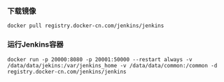 ### 下载镜像

```
docker pull registry.docker-cn.com/jenkins/jenkins
```

### 运行Jenkins容器
```
docker run -p 20000:8080 -p 20001:50000 --restart always -v /data/data/jekins:/var/jenkins_home -v /data/data/common:/common -d registry.docker-cn.com/jenkins/jenkins
```

